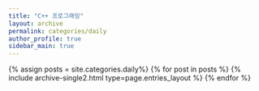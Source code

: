 ```yaml
---
title: "C++ 프로그래밍"
layout: archive
permalink: categories/daily
author_profile: true
sidebar_main: true
---
```


{% assign posts = site.categories.daily%}
{% for post in posts %} {% include archive-single2.html type=page.entries_layout %} {% endfor %}

